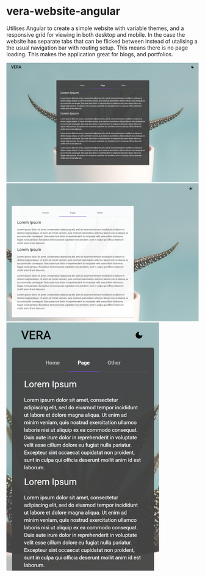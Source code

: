 # vera-website-angular
Utilises Angular to create a simple website with variable themes, and a responsive grid for viewing in both desktop and mobile. In the case the website has separate tabs that can be flicked between instead of utalising a the usual navigation bar with routing setup. This means there is no page loading. This makes the application great for blogs, and portfolios. 
<div>
  <img src="https://github.com/bullej456/vera-website-angular/blob/main/veraReadmeImages/veraMain.PNG" width="700">
  <img src="https://github.com/bullej456/vera-website-angular/blob/main/veraReadmeImages/veraLight.PNG" width="600">
  <img src="https://github.com/bullej456/vera-website-angular/blob/main/veraReadmeImages/veraMobile.PNG" width="400">
 </div>
